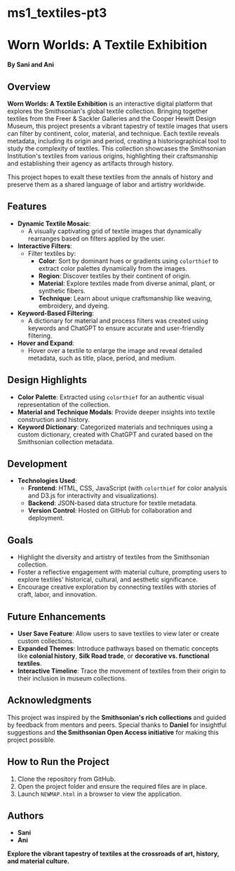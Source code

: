 # ms1_textiles-pt3

# Worn Worlds: A Textile Exhibition

**By Sani and Ani**

## Overview

**Worn Worlds: A Textile Exhibition** is an interactive digital platform that explores the Smithsonian's global textile collection. Bringing together textiles from the Freer & Sackler Galleries and the Cooper Hewitt Design Museum, this project presents a vibrant tapestry of textile images that users can filter by continent, color, material, and technique. Each textile reveals metadata, including its origin and period, creating a historiographical tool to study the complexity of textiles. This collection showcases the Smithsonian Institution's textiles from various origins, highlighting their craftsmanship and establishing their agency as artifacts through history.

This project hopes to exalt these textiles from the annals of history and preserve them as a shared language of labor and artistry worldwide.

## Features

- **Dynamic Textile Mosaic**:
  - A visually captivating grid of textile images that dynamically rearranges based on filters applied by the user.
- **Interactive Filters**:
  - Filter textiles by:
    - **Color**: Sort by dominant hues or gradients using `colorthief` to extract color palettes dynamically from the images.
    - **Region**: Discover textiles by their continent of origin.
    - **Material**: Explore textiles made from diverse animal, plant, or synthetic fibers.
    - **Technique**: Learn about unique craftsmanship like weaving, embroidery, and dyeing.
- **Keyword-Based Filtering**:
  - A dictionary for material and process filters was created using keywords and ChatGPT to ensure accurate and user-friendly filtering.
- **Hover and Expand**:
  - Hover over a textile to enlarge the image and reveal detailed metadata, such as title, place, period, and medium.

## Design Highlights

- **Color Palette**: Extracted using `colorthief` for an authentic visual representation of the collection.
- **Material and Technique Modals**: Provide deeper insights into textile construction and history.
- **Keyword Dictionary**: Categorized materials and techniques using a custom dictionary, created with ChatGPT and curated based on the Smithsonian collection metadata.

## Development

- **Technologies Used**:
  - **Frontend**: HTML, CSS, JavaScript (with `colorthief` for color analysis and D3.js for interactivity and visualizations).
  - **Backend**: JSON-based data structure for textile metadata.
  - **Version Control**: Hosted on GitHub for collaboration and deployment.

## Goals

- Highlight the diversity and artistry of textiles from the Smithsonian collection.
- Foster a reflective engagement with material culture, prompting users to explore textiles' historical, cultural, and aesthetic significance.
- Encourage creative exploration by connecting textiles with stories of craft, labor, and innovation.

## Future Enhancements

- **User Save Feature**: Allow users to save textiles to view later or create custom collections.
- **Expanded Themes**: Introduce pathways based on thematic concepts like **colonial history**, **Silk Road trade**, or **decorative vs. functional textiles**.
- **Interactive Timeline**: Trace the movement of textiles from their origin to their inclusion in museum collections.

## Acknowledgments

This project was inspired by the **Smithsonian's rich collections** and guided by feedback from mentors and peers. Special thanks to **Daniel** for insightful suggestions and **the Smithsonian Open Access initiative** for making this project possible.

## How to Run the Project

1. Clone the repository from GitHub.
2. Open the project folder and ensure the required files are in place.
3. Launch `NEWMAP.html` in a browser to view the application.

## Authors

- **Sani**
- **Ani**

**Explore the vibrant tapestry of textiles at the crossroads of art, history, and material culture.**
